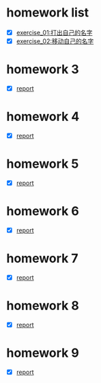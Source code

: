 # homework list
- [x] [exercise_01:打出自己的名字](https://github.com/603796019zhujiacai/compuational_physics_N2015301020057/blob/master/exercise_01.md)
- [x] [exercise_02:移动自己的名字](https://github.com/603796019zhujiacai/compuational_physics_N2015301020057/blob/master/exercise_02.md)

# homework 3
- [x] [report](https://www.zybuluo.com/zhujiacai-789/note/902508)
# homework 4 
- [x] [report](https://www.zybuluo.com/zhujiacai-789/note/902508)
# homework 5
- [x] [report](https://www.zybuluo.com/zhujiacai-789/note/922394)
# homework 6
- [x] [report](https://www.zybuluo.com/zhujiacai-789/note/940267)
# homework 7
- [x] [report](https://www.zybuluo.com/zhujiacai-789/note/940528)
# homework 8
- [x] [report](https://www.zybuluo.com/zhujiacai-789/note/948315)
# homework 9
- [x] [report](https://www.zybuluo.com/zhujiacai-789/note/971484)
